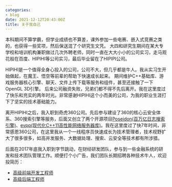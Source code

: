 ```yaml
---
categories:
- blog
date: 2021-12-12T20:43:00Z
title: 关于我自己
---
```


本科期间不算学霸，但学业成绩也不算差，课外参加一些电赛、嵌入式竞赛之类的，也获得一些奖项，然后保送混了个研究生文凭。
大四和研究生期间在某大专学校和培训机构兼职做过几次外聘老师，同时一直在大大小小的公司实习，走马观花般在百度、HIPIHI等公司实习，最后毕业留在了HIPIPI公司。

HIPIHI是一个值得全身心投入的公司，公司不大，但几乎都是牛人。我从实习生开始做起，在魔王、悟空等前辈的帮助下快速成长起来。
期间维护C++基础库、游戏服务器核心引擎、聊天、文件上传下载等服务和组件，甚至还接触了一下OpenGL 3D引擎。
后来公司融资失败，兄弟们都不得不先后离开。我在这里度过了快乐和充实的两年时光。非常感谢HIPIHI这个小而美的公司，为我的职业生涯打下了坚实的技术基础能力。

离开HIPIHI之后，我入职到奇虎360公司。先后参与建设了360的核心云安全体系、360搜索引擎等服务，后面又创立了两个开源项目[Poseidon(百万亿日志搜索引擎)](https://github.com/qihoo360/poseidon)、[evpp(现代化C++11高性能网络服务器库)](https://github.com/qihoo360/evpp)。我在这里度过了快7年时间，非常感恩360公司，在这里我从一个一线程序员快速成长为技术管理者，技术视野扩大了很多很多，如高并发服务、大数据处理、搜索、云安全等技术都有所涉猎。

后面在2017年底我入职到字节跳动，在财经研发团队，参与到一些金融系统的研发和技术团队管理工作。顺便打个小广告，我们团队长期招聘各种技术牛人，欢迎投简历：

   * [高级前端开发工程师](https://job.toutiao.com/s/ij375bKf)
   * [高级后端工程师](https://job.toutiao.com/s/RctchtS)


